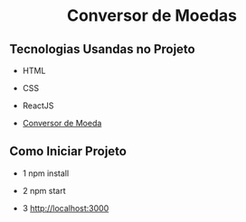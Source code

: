 <h1 align="center">Conversor de Moedas</h1>

## Tecnologias Usandas no Projeto
- HTML
- CSS
- ReactJS

- [Conversor de Moeda](https://naughty-knuth-91a450.netlify.app/)


## Como Iniciar Projeto
  
- 1 npm install
  
- 2 npm start
  
- 3 [http://localhost:3000](http://localhost:3000)
